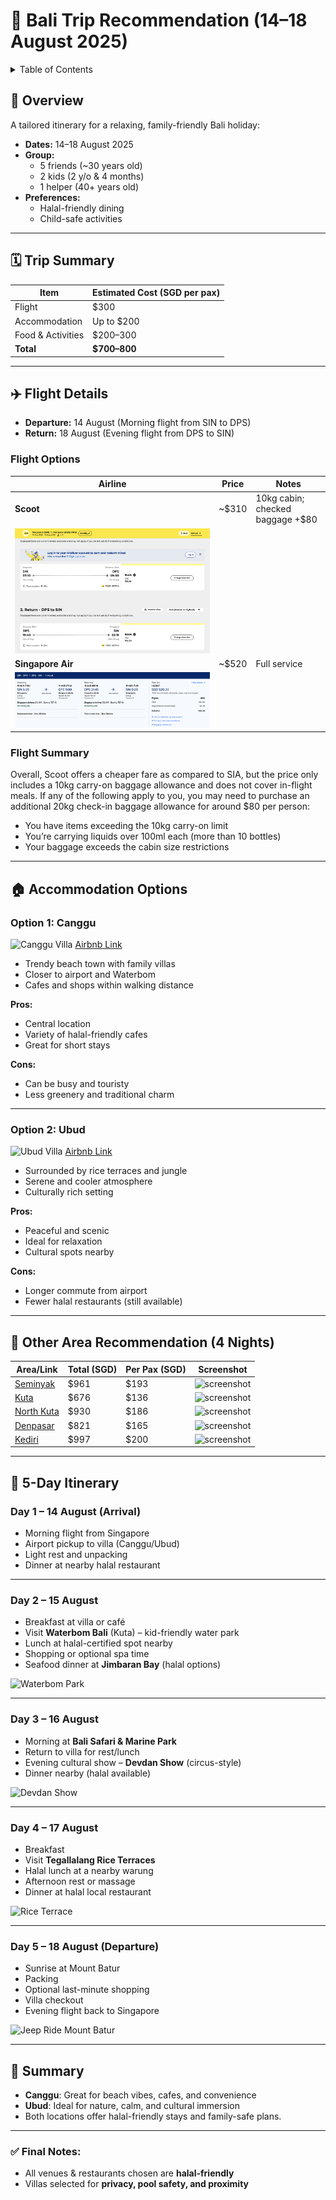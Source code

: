 
# 🌴 Bali Trip Recommendation (14–18 August 2025)

<!-- TABLE OF CONTENTS -->
<details>
  <summary>Table of Contents</summary>
  <ol>
    <li><a href="#-overview">Overview</a></li>
    <li><a href="#-trip-summary">Trip Summary</a></li>
    <li><a href="#-flight-details">Flight Details</a></li>
    <li><a href="#-accommodation-options">Accommodation Options</a></li>
    <li><a href="#-other-area-recommendation">Other Area Recommendation</a></li>
    <li><a href="#-5-day-itinerary">5-Day Itinerary</a></li>
    <li><a href="#-summary">Summary</a></li>
  </ol>
</details>

## 🧳 Overview

A tailored itinerary for a relaxing, family-friendly Bali holiday:

- **Dates:** 14–18 August 2025  
- **Group:**  
  - 5 friends (~30 years old)  
  - 2 kids (2 y/o & 4 months)  
  - 1 helper (40+ years old)  
- **Preferences:**  
  - Halal-friendly dining   
  - Child-safe activities

---

## 🗓️ Trip Summary

| Item               | Estimated Cost (SGD per pax) |
|--------------------|------------------------------|
| Flight             | $300                         |
| Accommodation      | Up to $200                   |
| Food & Activities  | $200–300                     |
| **Total**          | **$700–800**                 |

---

## ✈️ Flight Details



- **Departure:** 14 August (Morning flight from SIN to DPS)  
- **Return:** 18 August (Evening flight from DPS to SIN)  

### Flight Options

| Airline             | Price   | Notes                               |
|---------------------|---------|-------------------------------------|
| **Scoot**           | ~$310   | 10kg cabin; checked baggage +$80    |
| ![ScootScreenshot](/img/scootItinerary.png) |||
| **Singapore Air**   | ~$520   | Full service                        |
| ![ScootScreenshot](/img/siaItinerary.png) |||

### Flight Summary
Overall, Scoot offers a cheaper fare as compared to SIA, but the price only includes a 10kg carry-on baggage allowance and does not cover in-flight meals. If any of the following apply to you, you may need to purchase an additional 20kg check-in baggage allowance for around $80 per person:

- You have items exceeding the 10kg carry-on limit
- You’re carrying liquids over 100ml each (more than 10 bottles)
- Your baggage exceeds the cabin size restrictions

---

## 🏠 Accommodation Options

### Option 1: **Canggu**
![Canggu Villa](https://a0.muscache.com/im/pictures/prohost-api/Hosting-927185776071070871/original/32483bfe-5290-4163-a759-0633c1215184.jpeg?im_w=1200)
[Airbnb Link](https://www.airbnb.co.uk/rooms/927185776071070871?check_out=2025-08-18&viralityEntryPoint=1&unique_share_id=2C8274FC-9D17-4AA1-9FE6-758F710844C5&slcid=544f34a93c8a4fadbfde58dfd5bc2399&infants=1&s=76&feature=share&children=1&adults=6&check_in=2025-08-14&channel=native&slug=Jwx8C4FH&source_impression_id=p3_1746340620_P3hsd24upWYCQAh1)

- Trendy beach town with family villas
- Closer to airport and Waterbom
- Cafes and shops within walking distance

**Pros:**
- Central location
- Variety of halal-friendly cafes
- Great for short stays

**Cons:**
- Can be busy and touristy
- Less greenery and traditional charm

---

### Option 2: **Ubud**
![Ubud Villa](https://a0.muscache.com/im/pictures/miso/Hosting-835377058282969699/original/8619be72-c51e-40b6-bfbf-f951a3caebae.jpeg?im_w=1200)
[Airbnb Link](https://www.airbnb.co.uk/rooms/835377058282969699?check_out=2025-08-18&viralityEntryPoint=1&unique_share_id=A5678B10-BEF8-4ADE-81D7-E80E05B9BE4C&slcid=e012bbaa6ab6422caa4eb204c6295d2c&infants=1&s=76&feature=share&children=1&adults=6&check_in=2025-08-14&channel=native&slug=RBwah0HK&source_impression_id=p3_1746341103_P3oIp1qJuHSe-bof)

- Surrounded by rice terraces and jungle
- Serene and cooler atmosphere
- Culturally rich setting

**Pros:**
- Peaceful and scenic
- Ideal for relaxation
- Cultural spots nearby

**Cons:**
- Longer commute from airport
- Fewer halal restaurants (still available)

---

## 🏡 Other Area Recommendation (4 Nights)

| Area/Link   | Total (SGD) | Per Pax (SGD) | Screenshot |
|-------------|-------------|---------------|------------|
| [Seminyak](https://www.airbnb.co.uk/rooms/14906111?check_out=2025-08-18&viralityEntryPoint=1&unique_share_id=905A4A90-795F-49FC-B778-F2EE93CFA501&slcid=f3d235dda4c74fb085370cce1f56ccb2&infants=1&s=76&feature=share&children=1&adults=6&check_in=2025-08-14&channel=native&slug=VrAmDc17)    | $961        | $193          | ![screenshot](https://a0.muscache.com/im/pictures/67affae6-fcc7-4b08-8f0a-ec6b55062054.jpg?im_w=960) |
| [Kuta](https://www.airbnb.co.uk/rooms/947395406018027428?check_out=2025-08-18&viralityEntryPoint=1&unique_share_id=ED27B441-FC51-4529-BC8D-956BAB6932F6&slcid=a60a9c415b2e4ec4b658f4d362f89ac6&infants=1&s=76&feature=share&children=1&adults=6&check_in=2025-08-14&channel=native&slug=V3RXsWja&source_impression_id=p3_1746341937_P3vDkYUwDY7QpoNT)        | $676        | $136          | ![screenshot](https://a0.muscache.com/im/pictures/miso/Hosting-947395406018027428/original/736c63f5-22a9-4223-ab42-2a4aa4e7b809.jpeg?im_w=960) |
| [North Kuta](https://www.airbnb.co.uk/rooms/1335249382102654108?check_out=2025-08-18&viralityEntryPoint=1&unique_share_id=AB5672FC-AB9A-4A6A-8382-9F740086DC30&slcid=482410f8fa52409b8d398b8bc56ebe41&infants=1&s=76&feature=share&children=1&adults=6&check_in=2025-08-14&channel=native&slug=OZJ83I6f)  | $930        | $186          | ![screenshot](https://a0.muscache.com/im/pictures/miso/Hosting-1335249382102654108/original/0338841e-f705-490c-8a16-1ea28df8c8c3.jpeg?im_w=960) |
| [Denpasar](https://www.airbnb.co.uk/rooms/1409115627495731168?check_out=2025-08-18&viralityEntryPoint=1&unique_share_id=CD5C5911-BCD0-4EF1-A521-7DC57AA62BE1&slcid=a43c309ab122440fa3225afc46cc244b&infants=1&s=76&feature=share&children=1&adults=6&check_in=2025-08-14&channel=native&slug=0q0NiVig&source_impression_id=p3_1746341828_P3_ReTS3HjEqWaGX)    | $821        | $165          | ![screenshot](https://a0.muscache.com/im/pictures/miso/Hosting-1409115627495731168/original/1a53dbd8-d2ab-410a-99a9-a772cb3785e1.jpeg?im_w=960) |
| [Kediri](https://www.airbnb.co.uk/rooms/16785836?check_out=2025-08-18&viralityEntryPoint=1&unique_share_id=1201F6C3-4D41-4BB6-A643-2CC08C4F7155&slcid=219be6c1a865474f844610024dee1a78&infants=1&s=76&feature=share&children=1&adults=6&check_in=2025-08-14&channel=native&slug=9DGTCLnu&source_impression_id=p3_1746341211_P31zvkA-51i_gipV)      | $997        | $200          | ![screenshot](https://a0.muscache.com/im/pictures/96141a61-92c6-44bd-b970-11860f693a8e.jpg?im_w=960) |

---

## 📅 5-Day Itinerary

### Day 1 – 14 August (Arrival)
- Morning flight from Singapore  
- Airport pickup to villa (Canggu/Ubud)  
- Light rest and unpacking  
- Dinner at nearby halal restaurant  

---

### Day 2 – 15 August
- Breakfast at villa or café  
- Visit **Waterbom Bali** (Kuta) – kid-friendly water park  
- Lunch at halal-certified spot nearby  
- Shopping or optional spa time  
- Seafood dinner at **Jimbaran Bay** (halal options)

![Waterbom Park](https://s-light.tiket.photos/t/01E25EBZS3W0FY9GTG6C42E1SE/rsfit19201280gsm/events/2021/12/23/e03986c2-3689-46fa-b346-0d355472818d-1640249617229-985ec7b0c8b9d720ee4baa6de97d4c12.jpg)

---

### Day 3 – 16 August
- Morning at **Bali Safari & Marine Park**  
- Return to villa for rest/lunch  
- Evening cultural show – **Devdan Show** (circus-style)  
- Dinner nearby (halal available)

![Devdan Show](https://s-light.tiket.photos/t/01E25EBZS3W0FY9GTG6C42E1SE/rsfit19201280gsm/events/2024/08/09/268688ff-1ab4-4f2b-978d-240373119681-1723191585814-d8ff544c99a0383c8c765f98bbcf1495.png)

---

### Day 4 – 17 August
- Breakfast  
- Visit **Tegallalang Rice Terraces**  
- Halal lunch at a nearby warung  
- Afternoon rest or massage  
- Dinner at halal local restaurant  

![Rice Terrace](https://i0.wp.com/handluggageonly.co.uk/wp-content/uploads/2018/01/6I9A2728.jpg?resize=1000%2C1500&ssl=1)

---

### Day 5 – 18 August (Departure)
- Sunrise at Mount Batur
- Packing  
- Optional last-minute shopping  
- Villa checkout  
- Evening flight back to Singapore  

![Jeep Ride Mount Batur](https://www.pelago.com/img/products/ID-Indonesia/mount-batur-sunrise-jeep-tour/0419-0555_img_5469.jpg)

---

## 📌 Summary

- **Canggu**: Great for beach vibes, cafes, and convenience  
- **Ubud**: Ideal for nature, calm, and cultural immersion  
- Both locations offer halal-friendly stays and family-safe plans.

---

### ✅ Final Notes:
- All venues & restaurants chosen are **halal-friendly**  
- Villas selected for **privacy, pool safety, and proximity**
